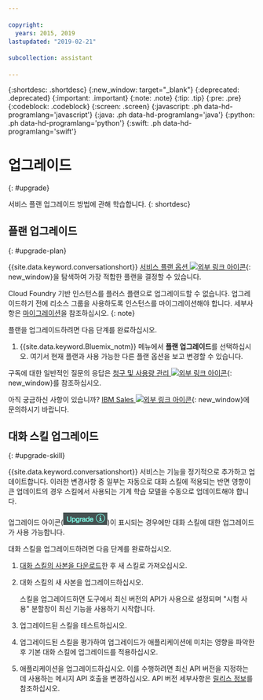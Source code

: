```yaml
---

copyright:
  years: 2015, 2019
lastupdated: "2019-02-21"

subcollection: assistant

---
```


{:shortdesc: .shortdesc}
{:new_window: target="_blank"}
{:deprecated: .deprecated}
{:important: .important}
{:note: .note}
{:tip: .tip}
{:pre: .pre}
{:codeblock: .codeblock}
{:screen: .screen}
{:javascript: .ph data-hd-programlang='javascript'}
{:java: .ph data-hd-programlang='java'}
{:python: .ph data-hd-programlang='python'}
{:swift: .ph data-hd-programlang='swift'}

# 업그레이드
{: #upgrade}

서비스 플랜 업그레이드 방법에 관해 학습합니다.
{: shortdesc}

## 플랜 업그레이드
{: #upgrade-plan}

{{site.data.keyword.conversationshort}} [서비스 플랜 옵션 ![외부 링크 아이콘](../../icons/launch-glyph.svg "외부 링크 아이콘")](https://www.ibm.com/cloud/watson-assistant/pricing/){: new_window}을 탐색하여 가장 적합한 플랜을 결정할 수 있습니다.

Cloud Foundry 기반 인스턴스를 플러스 플랜으로 업그레이드할 수 없습니다. 업그레이드하기 전에 리소스 그룹을 사용하도록 인스턴스를 마이그레이션해야 합니다. 세부사항은 [마이그레이션](/docs/services/assistant?topic=assistant-migrate)을 참조하십시오.
{: note}

플랜을 업그레이드하려면 다음 단계를 완료하십시오.

1.  {{site.data.keyword.Bluemix_notm}} 메뉴에서 **플랜 업그레이드**를 선택하십시오. 여기서 현재 플랜과 사용 가능한 다른 플랜 옵션을 보고 변경할 수 있습니다.

구독에 대한 일반적인 질문의 응답은 [청구 및 사용량 관리 ![외부 링크 아이콘](../../icons/launch-glyph.svg "외부 링크 아이콘")](/docs/billing-usage?topic=billing-usage-charges){: new_window}를 참조하십시오.

아직 궁금하신 사항이 있습니까? [IBM Sales ![외부 링크 아이콘](../../icons/launch-glyph.svg "외부 링크 아이콘")](https://www-01.ibm.com/marketing/iwm/dre/signup?source=urx-20970){: new_window}에 문의하시기 바랍니다.

## 대화 스킬 업그레이드
{: #upgrade-skill}

{{site.data.keyword.conversationshort}} 서비스는 기능을 정기적으로 추가하고 업데이트합니다. 이러한 변경사항 중 일부는 자동으로 대화 스킬에 적용되는 반면 영향이 큰 업데이트의 경우 스킬에서 사용되는 기계 학습 모델을 수동으로 업데이트해야 합니다.

업그레이드 아이콘(![업그레이드 아이콘](images/upgrade.png))이 표시되는 경우에만 대화 스킬에 대한 업그레이드가 사용 가능합니다.

대화 스킬을 업그레이드하려면 다음 단계를 완료하십시오.

1.  [대화 스킬의 사본을 다운로드](/docs/services/assistant?topic=assistant-skill-add#skill-add-download-skill)한 후 새 스킬로 가져오십시오.
2.  대화 스킬의 새 사본을 업그레이드하십시오.

    스킬을 업그레이드하면 도구에서 최신 버전의 API가 사용으로 설정되며 "시험 사용" 분할창이 최신 기능을 사용하기 시작합니다.
3.  업그레이드된 스킬을 테스트하십시오.
4.  업그레이드된 스킬을 평가하여 업그레이드가 애플리케이션에 미치는 영향을 파악한 후 기본 대화 스킬에 업그레이드를 적용하십시오.
5.  애플리케이션을 업그레이드하십시오. 이를 수행하려면 최신 API 버전을 지정하는 데 사용하는 메시지 API 호출을 변경하십시오. API 버전 세부사항은 [릴리스 정보](/docs/services/assistant?topic=assistant-release-notes)를 참조하십시오.
